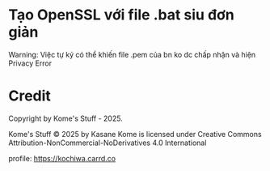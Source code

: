# Tạo OpenSSL với file .bat siu đơn giản

Warning: Việc tự ký có thể khiến file .pem của bn ko dc chấp nhận và hiện Privacy Error

# Credit
Copyright by Kome's Stuff - 2025.

Kome's Stuff © 2025 by Kasane Kome is licensed under Creative Commons Attribution-NonCommercial-NoDerivatives 4.0 International

profile: https://kochiwa.carrd.co
